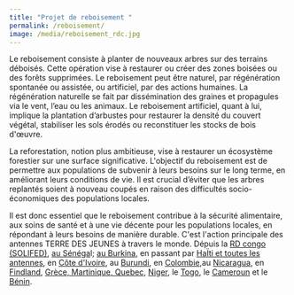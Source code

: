 ```yaml
---
title: "Projet de reboisement "
permalink: /reboisement/
image: /media/reboisement_rdc.jpg
---
```

Le reboisement consiste à planter de nouveaux arbres sur des terrains déboisés. Cette opération vise à restaurer ou créer des zones boisées ou des forêts supprimées. Le reboisement peut être naturel, par régénération spontanée ou assistée, ou artificiel, par des actions humaines. La régénération naturelle se fait par dissémination des graines et propagules via le vent, l’eau ou les animaux. Le reboisement artificiel, quant à lui, implique la plantation d’arbustes pour restaurer la densité du couvert végétal, stabiliser les sols érodés ou reconstituer les stocks de bois d'œuvre.

La reforestation, notion plus ambitieuse, vise à restaurer un écosystème forestier sur une surface significative. L'objectif du reboisement est de permettre aux populations de subvenir à leurs besoins sur le long terme, en améliorant leurs conditions de vie. Il est crucial d’éviter que les arbres replantés soient à nouveau coupés en raison des difficultés socio-économiques des populations locales.

Il est donc essentiel que le reboisement contribue à la sécurité alimentaire, aux soins de santé et à une vie décente pour les populations locales, en répondant à leurs besoins de manière durable.
C'est l'action principale des antennes TERRE DES JEUNES à travers le monde. Dépuis la [RD congo (SOLIFED)](https://www.terredesjeunes.org/uvira.html), [au Sénéga](https://www.terredesjeunes.org/senegal.html)l; [au Burkina](https://www.terredesjeunes.org/seepat.html), en passant par [HaÏti et toutes les antennes](https://www.terredesjeunes.org/gonaives.html), en [Côte d'Ivoire](https://www.terredesjeunes.org/cotedivoire.html), au [Burundi](https://www.terredesjeunes.org/burundi.html), en [Colombie](https://www.terredesjeunes.org/colombia.html),au [Nicaragua](https://www.terredesjeunes.org/nicaragua.html), en [Findland](https://www.terredesjeunes.org/suomi.html), [Grèce, Martinique, Quebec](https://www.terredesjeunes.org/quebec.html), [Niger](https://www.terredesjeunes.org/niamey-niger.html), le [Togo](https://www.terredesjeunes.org/togo.html), le [Cameroun](https://www.terredesjeunes.org/cameroun.html) et le [Bénin](https://www.terredesjeunes.org/benin.html).
